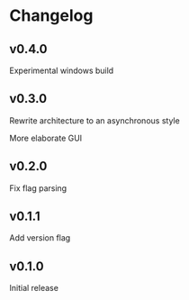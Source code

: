 # Changelog

## v0.4.0

Experimental windows build

## v0.3.0

Rewrite architecture to an asynchronous style

More elaborate GUI

## v0.2.0

Fix flag parsing

## v0.1.1

Add version flag

## v0.1.0

Initial release